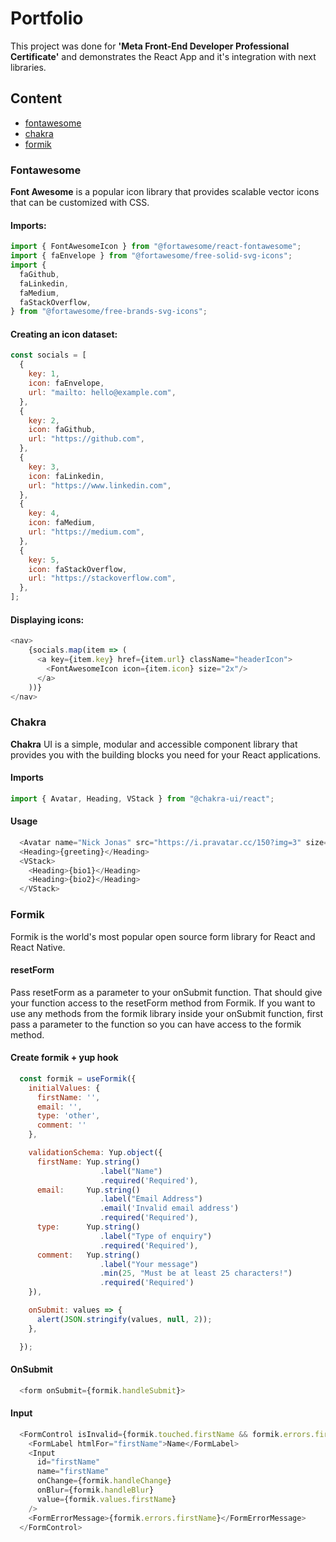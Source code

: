 # Portfolio

This project was done for <b>'Meta Front-End Developer Professional Certificate'</b> and demonstrates the React App and it's integration with next libraries.

## Content
* [fontawesome](#fontawesome) 
* [chakra](#chakra) 
* [formik](#formik)

### Fontawesome
<b>Font Awesome</b> is a popular icon library that provides scalable vector icons that can be customized with CSS. 

#### Imports:
```js
import { FontAwesomeIcon } from "@fortawesome/react-fontawesome";
import { faEnvelope } from "@fortawesome/free-solid-svg-icons";
import {
  faGithub,
  faLinkedin,
  faMedium,
  faStackOverflow,
} from "@fortawesome/free-brands-svg-icons";
```

#### Creating an icon dataset:
```js
const socials = [
  {
    key: 1,
    icon: faEnvelope,
    url: "mailto: hello@example.com",
  },
  {
    key: 2,
    icon: faGithub,
    url: "https://github.com",
  },
  {
    key: 3,
    icon: faLinkedin,
    url: "https://www.linkedin.com",
  },
  {
    key: 4,
    icon: faMedium,
    url: "https://medium.com",
  },
  {
    key: 5,
    icon: faStackOverflow,
    url: "https://stackoverflow.com",
  },
];
```

#### Displaying icons:
```js
<nav>
    {socials.map(item => (
      <a key={item.key} href={item.url} className="headerIcon">
        <FontAwesomeIcon icon={item.icon} size="2x"/>
      </a>
    ))}
</nav>
```

### Chakra
<b>Chakra</b> UI is a simple, modular and accessible component library that provides you with the building blocks you need for your React applications. 

#### Imports
```js
import { Avatar, Heading, VStack } from "@chakra-ui/react";
```

#### Usage
```js
  <Avatar name="Nick Jonas" src="https://i.pravatar.cc/150?img=3" size="6xl"/>
  <Heading>{greeting}</Heading>
  <VStack>
    <Heading>{bio1}</Heading>
    <Heading>{bio2}</Heading>
  </VStack>
```

### Formik

Formik is the world's most popular open source form library for React and React Native.

#### resetForm
Pass resetForm as a parameter to your onSubmit function. 
That should give your function access to the resetForm method from Formik. 
If you want to use any methods from the formik library inside your onSubmit function, first pass a parameter to the function so you can have access to the formik method.

#### Create formik + yup hook
```js
  const formik = useFormik({
    initialValues: {
      firstName: '',
      email: '',
      type: 'other',
      comment: ''
    },

    validationSchema: Yup.object({
      firstName: Yup.string()
                    .label("Name")
                    .required('Required'),
      email:     Yup.string()
                    .label("Email Address")
                    .email('Invalid email address')
                    .required('Required'),
      type:      Yup.string()
                    .label("Type of enquiry")
                    .required('Required'),
      comment:   Yup.string()
                    .label("Your message")
                    .min(25, "Must be at least 25 characters!")
                    .required('Required')
    }),

    onSubmit: values => {
      alert(JSON.stringify(values, null, 2));
    },

  });
```

#### OnSubmit
```js
  <form onSubmit={formik.handleSubmit}>
```

#### Input

```js
  <FormControl isInvalid={formik.touched.firstName && formik.errors.firstName}>
    <FormLabel htmlFor="firstName">Name</FormLabel>
    <Input
      id="firstName"
      name="firstName"
      onChange={formik.handleChange}
      onBlur={formik.handleBlur}
      value={formik.values.firstName}
    />
    <FormErrorMessage>{formik.errors.firstName}</FormErrorMessage>
  </FormControl>
```